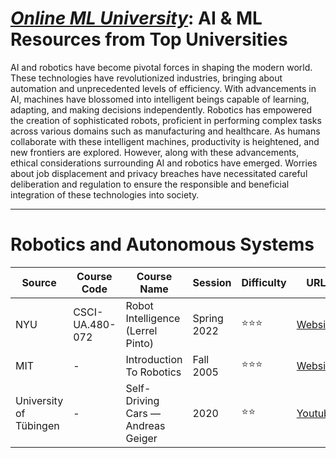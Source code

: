 # [***Online ML University***]((https://github.com/azminewasi/online-ml-university/)): **AI & ML Resources from Top Universities**
AI and robotics have become pivotal forces in shaping the modern world. These technologies have revolutionized industries, bringing about automation and unprecedented levels of efficiency. With advancements in AI, machines have blossomed into intelligent beings capable of learning, adapting, and making decisions independently. Robotics has empowered the creation of sophisticated robots, proficient in performing complex tasks across various domains such as manufacturing and healthcare. As humans collaborate with these intelligent machines, productivity is heightened, and new frontiers are explored. However, along with these advancements, ethical considerations surrounding AI and robotics have emerged. Worries about job displacement and privacy breaches have necessitated careful deliberation and regulation to ensure the responsible and beneficial integration of these technologies into society.




---


# **Robotics and Autonomous Systems**

| Source | Course Code | Course Name | Session | Difficulty | URL |
| --- | --- | --- | --- | --- | --- |
| NYU| CSCI-UA.480-072  | Robot Intelligence (Lerrel Pinto) | Spring 2022 | ⭐⭐⭐ | [Website](https://nyu-robot-learning.github.io/robot-intel-class/) |
| MIT | -  | Introduction To Robotics | Fall 2005 | ⭐⭐⭐ | [Website](https://ocw.mit.edu/courses/2-12-introduction-to-robotics-fall-2005/pages/lecture-notes/) |
| University of Tübingen | -|  Self-Driving Cars — Andreas Geiger | 2020 | ⭐⭐ | [Youtube](https://www.youtube.com/playlist?list=PL05umP7R6ij321zzKXK6XCQXAaaYjQbzr) |
